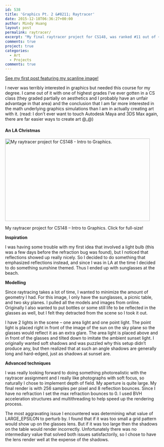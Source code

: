 ```yaml
---
id: 538
title: 'Graphics Pt. 2 &#8211; Raytracer'
date: 2015-12-18T06:36:27+00:00
author: Mindy Huang
layout: post
permalink: raytracer/
excerpt: "My final raytracer project for CS148, was ranked #11 out of ~150 projects. (Pretty good for the amount of work I [didn't] put in)."
comments: true
project: true
categories:
  - Art
  - Projects
comments: true
---
```

[See my first post featuring my scanline image!](http://mindyhuang.com/scanline-2/)

I never was terribly interested in graphics but needed this course for my degree. I came out of it with one of highest grades I&#8217;ve ever gotten in a CS class (they graded partially on aesthetics and I probably have an unfair advantage in that area) and the conclusion that I am far more interested in the math underlying graphics simulations than I am in actually creating art with it. (read: I don&#8217;t ever want to touch Autodesk Maya and 3DS Max again, there are far easier ways to create art @_@)

<!--more-->

#### An LA Christmas<figure id="attachment_539" style="width: 474px" class="wp-caption alignnone">

[<img class="wp-image-539 size-large" src="http://mindyhuang.com/wp-content/uploads/final-1-1024x582.png" alt="My raytracer project for CS148 - Intro to Graphics." width="474" height="269" srcset="http://mindyhuang.com/wp-content/uploads/final-1-150x85.png 150w, http://mindyhuang.com/wp-content/uploads/final-1-1024x582.png 1024w" sizes="(max-width: 474px) 100vw, 474px" />](http://mindyhuang.com/wp-content/uploads/final-1.png)<figcaption class="wp-caption-text">My raytracer project for CS148 &#8211; Intro to Graphics. Click for full-size!</figcaption></figure> 

**Inspiration**

<span style="font-weight: 400;">I was having some trouble with my first idea that involved a light bulb (this was a few days before the refraction bug was found), but I noticed that reflections showed up really nicely. So I decided to do something that emphasized reflections instead, and since I was in LA at the time I decided to do something sunshine themed. Thus I ended up with sunglasses at the beach.</span>

**Modelling**

<span style="font-weight: 400;">Since raytracing takes a lot of time, I wanted to minimize the amount of geometry I had. For this image, I only have the sunglasses, a picnic table, and two sky planes. I pulled all the models and images from online. Originally I also wanted to put bottles or some still life to be reflected in the glasses as well, but I felt they detracted from the scene so I took it out.</span>

<span style="font-weight: 400;">I have 2 lights in the scene &#8211; one area light and one point light. The point light is placed right in front of the image of the sun on the sky plane so the glasses would reflect it as an extra glare. The area light is placed above and in front of the glasses and tilted down to imitate the ambient sunset light. I originally wanted soft shadows and was puzzled why this setup didn’t produce any, but then realized that at such an angle shadows are generally long and hard-edged, just as shadows at sunset are.</span>

**Advanced techniques**

<span style="font-weight: 400;">I was really looking forward to doing something photorealistic with the raytracer assignment and I really like photographs with soft focus, so naturally I chose to implement depth of field. My aperture is quite large. My final render is with 256 samples per pixel and 8 reflection bounces. Since I have no refraction I set the max refraction bounces to 0. I used BVH acceleration structures and multithreading to help speed up the rendering process.</span>
  
<span style="font-weight: 400;">The most aggravating issue I encountered was determining what value of LARGE_EPSILON to perturb by. I found that if it was too small a grid pattern would show up on the glasses lens. But if it was too large then the shadows on the table would render incorrectly. Unfortunately there was no intermediary value that solved both issues satisfactorily, so I chose to have the lens render well at the expense of the shadows. </span>